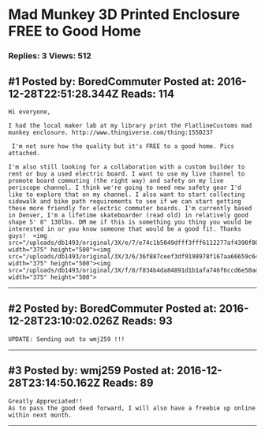 # Mad Munkey 3D Printed Enclosure FREE to Good Home

### Replies: 3 Views: 512

## \#1 Posted by: BoredCommuter Posted at: 2016-12-28T22:51:28.344Z Reads: 114

```
Hi everyone, 

I had the local maker lab at my library print the FlatlineCustoms mad munkey enclosure. http://www.thingiverse.com/thing:1550237 

 I'm not sure how the quality but it's FREE to a good home. Pics attached.

I'm also still looking for a collaboration with a custom builder to rent or buy a used electric board. I want to use my live channel to promote board commuting (the right way) and safety on my live periscope channel. I think we're going to need new safety gear I'd like to explore that on my channel. I also want to start collecting sidewalk and bike path requirements to see if we can start getting these more friendly for electric commuter boards. I'm currently based in Denver, I'm a lifetime skateboarder (read old) in relatively good shape 5' 8" 130lbs. DM me if this is something you thing you would be interested in or you know someone that would be a good fit. Thanks guys!  <img src="/uploads/db1493/original/3X/e/7/e74c1b5049dfff3fff6112277af4390f802c95a4.jpg" width="375" height="500"><img src="/uploads/db1493/original/3X/3/6/36f887ceef3df9198978f167aa66659c64cc6b34.jpg" width="375" height="500"><img src="/uploads/db1493/original/3X/f/8/f834b4da84891d1b1afa746f6ccd6e50ad181eca.jpg" width="375" height="500">
```

---
## \#2 Posted by: BoredCommuter Posted at: 2016-12-28T23:10:02.026Z Reads: 93

```
UPDATE: Sending out to wmj259 !!!
```

---
## \#3 Posted by: wmj259 Posted at: 2016-12-28T23:14:50.162Z Reads: 89

```
Greatly Appreciated!! 
As to pass the good deed forward, I will also have a freebie up online within next month.
```

---
